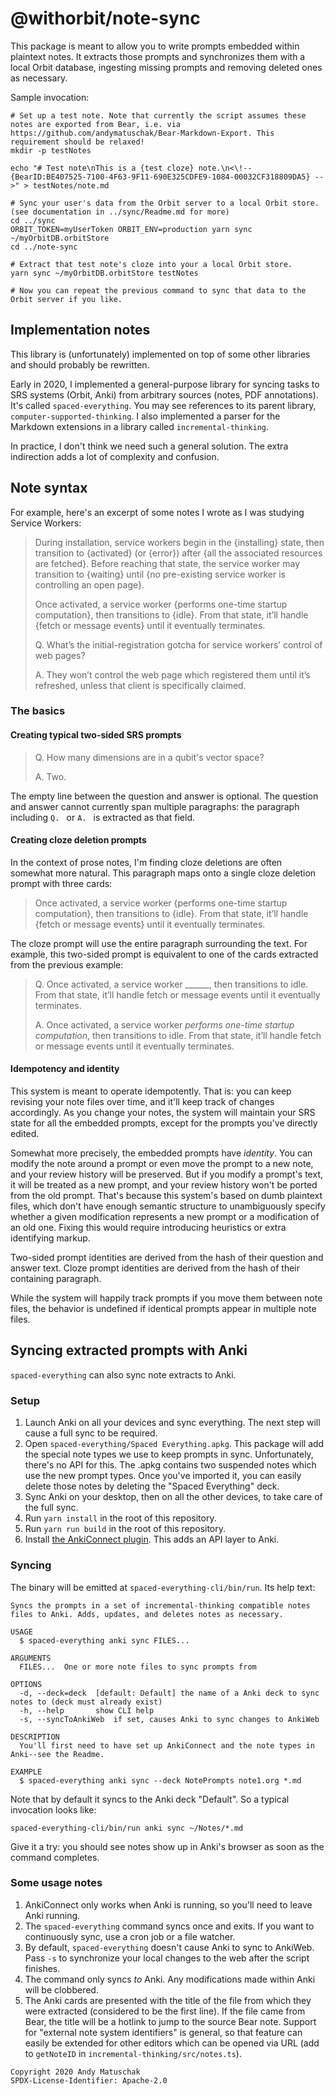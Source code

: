 # @withorbit/note-sync

This package is meant to allow you to write prompts embedded within plaintext notes. It extracts those prompts and synchronizes them with a local Orbit database, ingesting missing prompts and removing deleted ones as necessary.

Sample invocation:

```
# Set up a test note. Note that currently the script assumes these notes are exported from Bear, i.e. via https://github.com/andymatuschak/Bear-Markdown-Export. This requirement should be relaxed!
mkdir -p testNotes

echo "# Test note\nThis is a {test cloze} note.\n<\!-- {BearID:BE407525-7100-4F63-9F11-690E325CDFE9-1084-00032CF318809DA5} -->" > testNotes/note.md

# Sync your user's data from the Orbit server to a local Orbit store. (see documentation in ../sync/Readme.md for more)
cd ../sync
ORBIT_TOKEN=myUserToken ORBIT_ENV=production yarn sync ~/myOrbitDB.orbitStore
cd ../note-sync

# Extract that test note's cloze into your a local Orbit store.
yarn sync ~/myOrbitDB.orbitStore testNotes

# Now you can repeat the previous command to sync that data to the Orbit server if you like. 
```

## Implementation notes

This library is (unfortunately) implemented on top of some other libraries and should probably be rewritten.

Early in 2020, I implemented a general-purpose library for syncing tasks to SRS systems (Orbit, Anki) from arbitrary sources (notes, PDF annotations). It's called `spaced-everything`. You may see references to its parent library, `computer-supported-thinking`. I also implemented a parser for the Markdown extensions in a library called `incremental-thinking`.

In practice, I don't think we need such a general solution. The extra indirection adds a lot of complexity and confusion.

## Note syntax

For example, here's an excerpt of some notes I wrote as I was studying Service Workers:

> During installation, service workers begin in the {installing} state, then transition to {activated} (or {error}) after {all the associated resources are fetched}. Before reaching that state, the service worker may transition to {waiting} until {no pre-existing service worker is controlling an open page}.
>
> Once activated, a service worker {performs one-time startup computation}, then transitions to {idle}. From that state, it’ll handle {fetch or message events} until it eventually terminates.
>
> Q. What’s the initial-registration gotcha for service workers’ control of web pages?
>
> A. They won’t control the web page which registered them until it’s refreshed, unless that client is specifically claimed.

### The basics

#### Creating typical two-sided SRS prompts

> Q. How many dimensions are in a qubit's vector space?
>
> A. Two.

The empty line between the question and answer is optional. The question and answer cannot currently span multiple paragraphs: the paragraph including `Q. ` or `A. ` is extracted as that field.

#### Creating cloze deletion prompts

In the context of prose notes, I'm finding cloze deletions are often somewhat more natural. This paragraph maps onto a single cloze deletion prompt with three cards:

> Once activated, a service worker {performs one-time startup computation}, then transitions to {idle}. From that state, it’ll handle {fetch or message events} until it eventually terminates.

The cloze prompt will use the entire paragraph surrounding the text. For example, this two-sided prompt is equivalent to one of the cards extracted from the previous example:

> Q. Once activated, a service worker ______, then transitions to idle. From that state, it’ll handle fetch or message events until it eventually terminates.
>
> A. Once activated, a service worker *performs one-time startup computation*, then transitions to idle. From that state, it’ll handle fetch or message events until it eventually terminates.

#### Idempotency and identity

This system is meant to operate idempotently. That is: you can keep revising your note files over time, and it'll keep track of changes accordingly. As you change your notes, the system will maintain your SRS state for all the embedded prompts, except for the prompts you've directly edited.

Somewhat more precisely, the embedded prompts have *identity*. You can modify the note around a prompt or even move the prompt to a new note, and your review history will be preserved. But if you modify a prompt's text, it will be treated as a new prompt, and your review history won't be ported from the old prompt. That's because this system's based on dumb plaintext files, which don't have enough semantic structure to unambiguously specify whether a given modification represents a new prompt or a modification of an old one. Fixing this would require introducing heuristics or extra identifying markup.

Two-sided prompt identities are derived from the hash of their question and answer text. Cloze prompt identities are derived from the hash of their containing paragraph.

While the system will happily track prompts if you move them between note files, the behavior is undefined if identical prompts appear in multiple note files.

## Syncing extracted prompts with Anki

`spaced-everything` can also sync note extracts to Anki.

### Setup

1. Launch Anki on all your devices and sync everything. The next step will cause a full sync to be required.
1. Open `spaced-everything/Spaced Everything.apkg`. This package will add the special note types we use to keep prompts in sync. Unfortunately, there's no API for this. The .apkg contains two suspended notes which use the new prompt types. Once you've imported it, you can easily delete those notes by deleting the "Spaced Everything" deck.
1. Sync Anki on your desktop, then on all the other devices, to take care of the full sync.
1. Run `yarn install` in the root of this repository.
1. Run `yarn run build` in the root of this repository.
1. Install [the AnkiConnect plugin](https://ankiweb.net/shared/info/2055492159). This adds an API layer to Anki.

### Syncing

The binary will be emitted at `spaced-everything-cli/bin/run`. Its help text:

```
Syncs the prompts in a set of incremental-thinking compatible notes files to Anki. Adds, updates, and deletes notes as necessary.

USAGE
  $ spaced-everything anki sync FILES...

ARGUMENTS
  FILES...  One or more note files to sync prompts from

OPTIONS
  -d, --deck=deck  [default: Default] the name of a Anki deck to sync notes to (deck must already exist)
  -h, --help       show CLI help
  -s, --syncToAnkiWeb  if set, causes Anki to sync changes to AnkiWeb

DESCRIPTION
  You'll first need to have set up AnkiConnect and the note types in Anki--see the Readme.

EXAMPLE
  $ spaced-everything anki sync --deck NotePrompts note1.org *.md
```

Note that by default it syncs to the Anki deck "Default". So a typical invocation looks like:

```
spaced-everything-cli/bin/run anki sync ~/Notes/*.md
``` 

Give it a try: you should see notes show up in Anki's browser as soon as the command completes.

### Some usage notes

1. AnkiConnect only works when Anki is running, so you'll need to leave Anki running.
2. The `spaced-everything` command syncs once and exits. If you want to continuously sync, use a cron job or a file watcher.
3. By default, `spaced-everything` doesn't cause Anki to sync to AnkiWeb. Pass `-s` to synchronize your local changes to the web after the script finishes.
4. The command only syncs _to_ Anki. Any modifications made within Anki will be clobbered.
5. The Anki cards are presented with the title of the file from which they were extracted (considered to be the first line). If the file came from Bear, the title will be a hotlink to jump to the source Bear note. Support for "external note system identifiers" is general, so that feature can easily be extended for other editors which can be opened via URL (add to `getNoteID` in `incremental-thinking/src/notes.ts`).

```
Copyright 2020 Andy Matuschak
SPDX-License-Identifier: Apache-2.0
```

